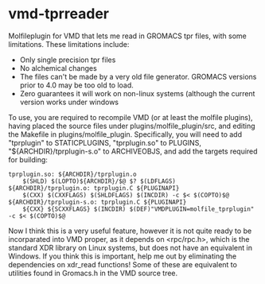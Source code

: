 # vmd-tprreader
Molfileplugin for VMD that lets me read in GROMACS tpr files, with some limitations. These limitations include:

* Only single precision tpr files
* No alchemical changes
* The files can't be made by a very old file generator. GROMACS versions prior to 4.0 may be too old to load.
* Zero guarantees it will work on non-linux systems (although the current version works under windows

To use, you are required to recompile VMD (or at least the molfile plugins), having placed the source files under plugins/molfile_plugin/src, and editing the Makefile in plugins/molfile_plugin. Specifically, you will need to add "tprplugin" to STATICPLUGINS, "tprplugin.so" to PLUGINS, "${ARCHDIR}/tprplugin-s.o" to ARCHIVEOBJS, and add the targets required for building:

```
tprplugin.so: ${ARCHDIR}/tprplugin.o
	$(SHLD) $(LOPTO)${ARCHDIR}/$@ $? $(LDFLAGS)
${ARCHDIR}/tprplugin.o: tprplugin.C ${PLUGINAPI}
	$(CXX) $(CXXFLAGS) $(SHLDFLAGS) $(INCDIR) -c $< $(COPTO)$@
${ARCHDIR}/tprplugin-s.o: tprplugin.C ${PLUGINAPI}
	${CXX} ${SCXXFLAGS} $(INCDIR) $(DEF)"VMDPLUGIN=molfile_tprplugin" -c $< $(COPTO)$@
```
	
Now I think this is a very useful feature, however it is not quite ready to be incorparated into VMD proper, as it depends on <rpc/rpc.h>, which is the standard XDR library on Linux systems, but does not have an equivalent in Windows. If you think this is important, help me out by eliminating the dependencies on xdr_read functions! Some of these are equivalent to utilities found in Gromacs.h in the VMD source tree.
